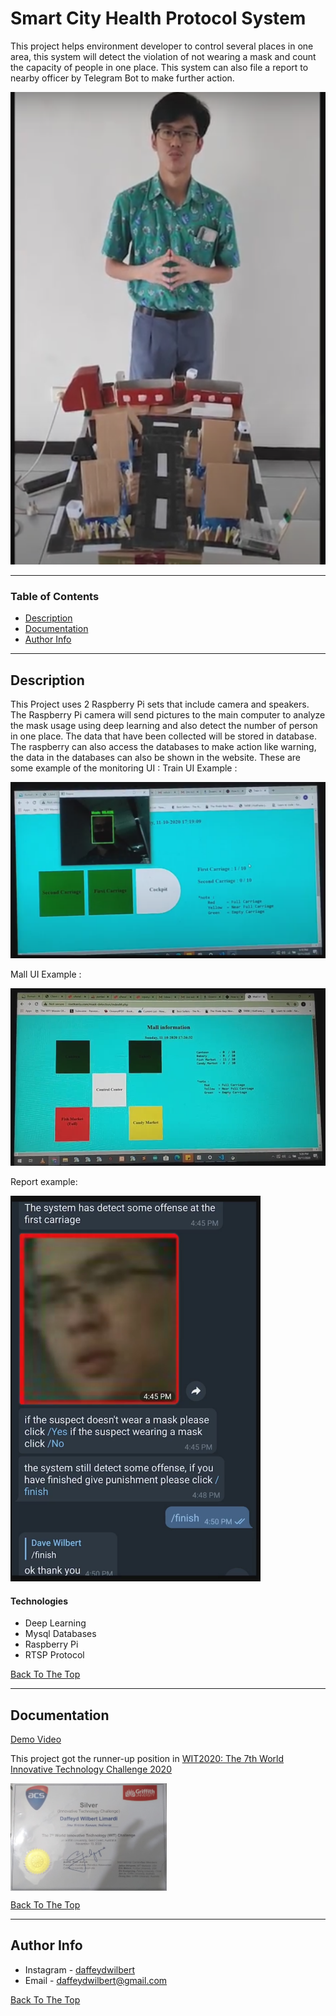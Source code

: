
# Smart City Health Protocol System 

This project helps environment developer to control several places in one area, this system will detect the violation of not wearing a mask and count the capacity of people in one place. This system can also file a report to nearby officer by Telegram Bot to make further action.

![Project Image](Assets/cover.png)

---

### Table of Contents


- [Description](#description)
- [Documentation](#documentation)
- [Author Info](#author-info)

---

## Description

This Project uses 2 Raspberry Pi sets that include camera and speakers. The Raspberry Pi camera will send pictures to the main computer to analyze the mask usage using deep learning and also detect the number of person in one place. The data that have been collected will be stored in database. The raspberry can also access the databases to make action like warning, the data in the databases can also be shown in the website.
These are some example of the monitoring UI :
Train UI Example :

<img src="Assets/trainUI.png">

Mall UI Example :

<img src="Assets/mallUI1.png">

Report example:

<img src="Assets/report.png" width="400">

#### Technologies

- Deep Learning
- Mysql Databases
- Raspberry Pi
- RTSP Protocol

[Back To The Top](#smart-city-health-protocol-system)

---

## Documentation

[Demo Video](https://drive.google.com/file/d/1UY5U6le68_mG-VUBjzdg2TOh8kRE_WxV/view?usp=sharing)

This project got the runner-up position in [WIT2020: The 7th World Innovative Technology Challenge 2020](https://ausrobotics.org/events/wit2020/)

<img src="Assets/cert.jpeg" width="250" align="center">

[Back To The Top](#smart-city-health-protocol-system)

---
## Author Info

- Instagram - [daffeydwilbert](https://www.instagram.com/daffeydwilbert/)
- Email - daffeydwilbert@gmail.com

[Back To The Top](#smart-city-health-protocol-system)


